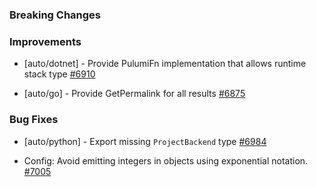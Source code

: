 ### Breaking Changes



### Improvements

- [auto/dotnet] - Provide PulumiFn implementation that allows runtime stack type
  [#6910](https://github.com/pulumi/pulumi/pull/6910)

- [auto/go] - Provide GetPermalink for all results
  [#6875](https://github.com/pulumi/pulumi/pull/6875)
  
### Bug Fixes

 - [auto/python] - Export missing `ProjectBackend` type
   [#6984](https://github.com/pulumi/pulumi/pull/6984)

 - Config: Avoid emitting integers in objects using exponential notation.
   [#7005](https://github.com/pulumi/pulumi/pull/7005)
